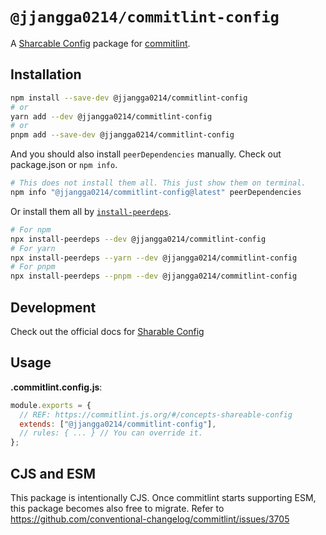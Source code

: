 # `@jjangga0214/commitlint-config`

A [Sharcable Config](https://commitlint.js.org/#/reference-configuration?id=shareable-configuration) package for [commitlint](https://commitlint.js.org/#/).

## Installation

```sh
npm install --save-dev @jjangga0214/commitlint-config
# or
yarn add --dev @jjangga0214/commitlint-config
# or
pnpm add --save-dev @jjangga0214/commitlint-config
```

And you should also install `peerDependencies` manually.
Check out package.json or `npm info`.

```sh
# This does not install them all. This just show them on terminal.
npm info "@jjangga0214/commitlint-config@latest" peerDependencies
```

Or install them all by [`install-peerdeps`](https://openbase.com/js/install-peerdeps/documentation).

```sh
# For npm
npx install-peerdeps --dev @jjangga0214/commitlint-config
# For yarn
npx install-peerdeps --yarn --dev @jjangga0214/commitlint-config
# For pnpm
npx install-peerdeps --pnpm --dev @jjangga0214/commitlint-config
```

## Development

Check out the official docs for [Sharable Config](https://commitlint.js.org/#/reference-configuration?id=shareable-configuration)

## Usage

**.commitlint.config.js**:

```js
module.exports = {
  // REF: https://commitlint.js.org/#/concepts-shareable-config
  extends: ["@jjangga0214/commitlint-config"],
  // rules: { ... } // You can override it.
};
```

## CJS and ESM

This package is intentionally CJS.
Once commitlint starts supporting ESM, this package becomes also free to migrate.
Refer to <https://github.com/conventional-changelog/commitlint/issues/3705>
